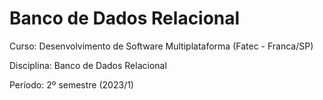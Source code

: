 # Banco de Dados Relacional

Curso: Desenvolvimento de Software Multiplataforma (Fatec - Franca/SP)

Disciplina: Banco de Dados Relacional

Período: 2º semestre (2023/1)
